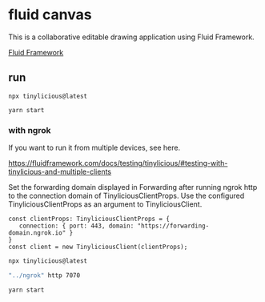 # fluid canvas
This is a collaborative editable drawing application using Fluid Framework.

[Fluid Framework](https://fluidframework.com/)

## run

```
npx tinylicious@latest

yarn start

```

### with ngrok

If you want to run it from multiple devices, see here.

https://fluidframework.com/docs/testing/tinylicious/#testing-with-tinylicious-and-multiple-clients

Set the forwarding domain displayed in Forwarding after running ngrok http to the connection domain of TinyliciousClientProps.
Use the configured TinyliciousClientProps as an argument to TinyliciousClient.

```App.tsx
const clientProps: TinyliciousClientProps = {
   connection: { port: 443, domain: "https://forwarding-domain.ngrok.io" }
}
const client = new TinyliciousClient(clientProps);
```

```sh
npx tinylicious@latest

"../ngrok" http 7070

yarn start

```
